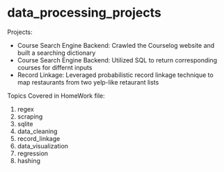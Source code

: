 # data_processing_projects

Projects:
  - Course Search Engine Backend: Crawled the Courselog website and built a searching dictionary
  - Course Search Engine Backend: Utilized SQL to return corresponding courses for differnt inputs
  - Record Linkage: Leveraged probabilistic record linkage technique to map restaurants from two yelp-like retaurant lists

Topics Covered in HomeWork file:
  1. regex
  2. scraping
  3. sqlite
  4. data_cleaning
  5. record_linkage
  6. data_visualization
  7. regression
  8. hashing

